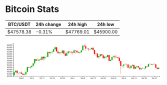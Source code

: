 # Bitcoin Stats

BTC/USDT|24h change|24h high|24h low|
|---|---|---|---|
|$47578.38|-0.31%|$47769.01|$45900.00|

<img src="./chart.svg">
